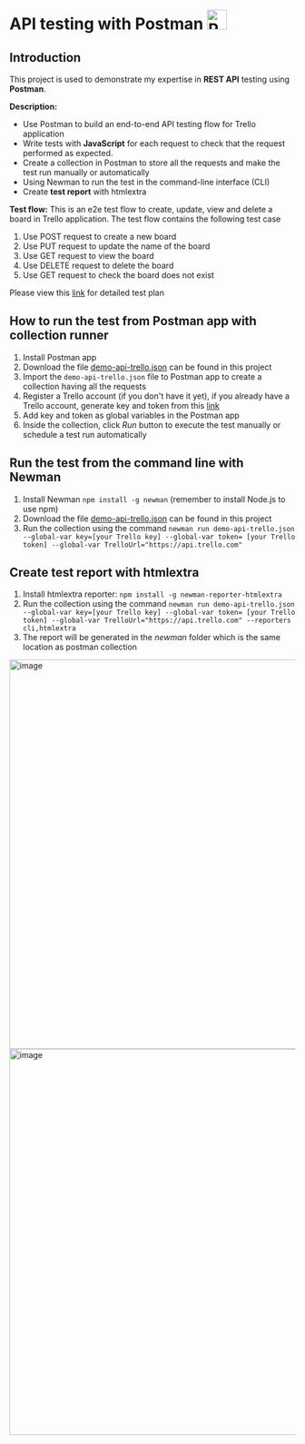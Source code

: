 # API testing with Postman  <img src="https://voyager.postman.com/logo/postman-logo-icon-orange.svg" title="Postman" alt="Postman" width="35" height="35"/>
## Introduction
This project is used to demonstrate my expertise in **REST API** testing using **Postman**.

**Description:** 
- Use Postman to build an end-to-end API testing flow for Trello application
- Write tests with **JavaScript** for each request to check that the request performed as expected.
- Create a collection in Postman to store all the requests and make the test run manually or automatically
- Using Newman to run the test in the command-line interface (CLI)
- Create **test report** with htmlextra

**Test flow:** 
This is an e2e test flow to create, update, view and delete a board in Trello application. The test flow contains the following test case 
1. Use POST request to create a new board
2. Use PUT request to update the name of the board
3. Use GET request to view the board
4. Use DELETE request to delete the board
5. Use GET request to check the board does not exist

Please view this [link](https://docs.google.com/spreadsheets/d/1WRHBKVxvaHdh-9NkFGlye0-qPGQdK5_DmP-fpAb5FK4/edit?usp=sharing) for detailed test plan
## How to run the test from Postman app with collection runner
1. Install Postman app
2. Download the file [demo-api-trello.json](https://github.com/tinavo0305/demo-api-postman-project/blob/main/demo-api-trello.json) can be found in this project
3. Import the `demo-api-trello.json` file to Postman app to create a collection having all the requests
4. Register a Trello account (if you don't have it yet), if you already have a Trello account, generate key and token from this [link](https://trello.com/app-key)
5. Add key and token as global variables in the Postman app
6. Inside the collection, click *Run* button to execute the test manually or schedule a test run automatically
## Run the test from the command line with Newman
1. Install Newman `npm install -g newman` (remember to install Node.js to use npm)
2. Download the file [demo-api-trello.json](https://github.com/tinavo0305/demo-api-postman-project/blob/main/demo-api-trello.json) can be found in this project
3. Run the collection using the command `newman run demo-api-trello.json --global-var key=[your Trello key] --global-var token= [your Trello token] --global-var TrelloUrl="https://api.trello.com"`
## Create test report with htmlextra
1. Install htmlextra reporter: `npm install -g newman-reporter-htmlextra`
2. Run the collection using the command `newman run demo-api-trello.json --global-var key=[your Trello key] --global-var token= [your Trello token] --global-var TrelloUrl="https://api.trello.com" --reporters cli,htmlextra`
3. The report will be generated in the *newman* folder which is the same location as postman collection
   
<img width="686" alt="image" src="https://github.com/tinavo0305/demo-api-postman-project/assets/70987579/0edc6d2d-7c0b-4d9c-9653-711da51c1ac3">

<img width="680" alt="image" src="https://github.com/tinavo0305/demo-api-postman-project/assets/70987579/1872b472-48fe-4ef9-8b2b-0baa8b18dd6b">


